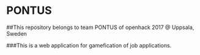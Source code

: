 # PONTUS

##This repository belongs to team PONTUS of openhack 2017 @ Uppsala, Sweden

###This is a web application for gamefication of job applications.

